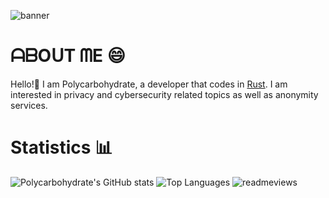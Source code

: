 ![banner](https://github.com/user-attachments/assets/4d77643d-2cd5-438d-9e52-ee41bcfcc220)
# ᗩᗷOᑌT ᗰE 😄
Hello!👋 I am Polycarbohydrate, a developer that codes in [Rust](https://www.rust-lang.org/). I am interested in privacy and cybersecurity related topics as well as anonymity services. 
# Statistics 📊
![Polycarbohydrate's GitHub stats](https://github-readme-stats.vercel.app/api?username=polycarbohydrate&show_icons=true&theme=synthwave)
![Top Languages](https://github-readme-stats.vercel.app/api/top-langs/?username=polycarbohydrate&layout=compact&theme=synthwave)
![readmeviews](https://komarev.com/ghpvc/?username=polycarbohydrate&color=34fa02)
